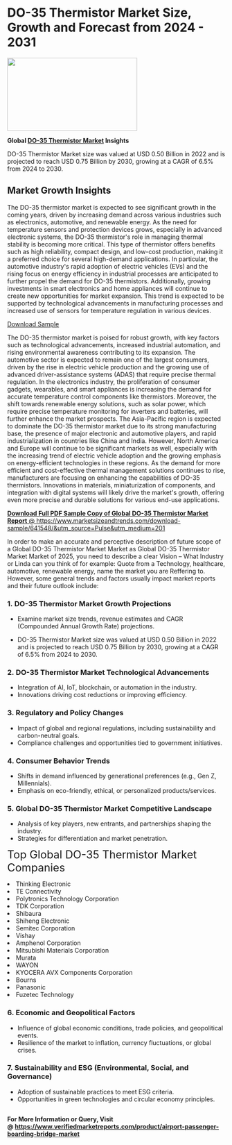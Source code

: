 <H1>DO-35 Thermistor Market Size, Growth and Forecast from 2024 - 2031</H1><img class="aligncenter size-medium wp-image-584254" src="https://thirdeyenews.in/wp-content/uploads/2024/09/Global-Market-Research-300x168.jpeg" alt="" width="300" height="168" /><p><strong>Global&nbsp;<a href="https://www.marketsizeandtrends.com/download-sample/641548/&amp;utm_source=Pulse&amp;utm_medium=201">DO-35 Thermistor Market</a> Insights</strong></p><p>DO-35 Thermistor Market size was valued at USD 0.50 Billion in 2022 and is projected to reach USD 0.75 Billion by 2030, growing at a CAGR of 6.5% from 2024 to 2030.</p><p><h2>Market Growth Insights</h2> <p>The DO-35 thermistor market is expected to see significant growth in the coming years, driven by increasing demand across various industries such as electronics, automotive, and renewable energy. As the need for temperature sensors and protection devices grows, especially in advanced electronic systems, the DO-35 thermistor's role in managing thermal stability is becoming more critical. This type of thermistor offers benefits such as high reliability, compact design, and low-cost production, making it a preferred choice for several high-demand applications. In particular, the automotive industry's rapid adoption of electric vehicles (EVs) and the rising focus on energy efficiency in industrial processes are anticipated to further propel the demand for DO-35 thermistors. Additionally, growing investments in smart electronics and home appliances will continue to create new opportunities for market expansion. This trend is expected to be supported by technological advancements in manufacturing processes and increased use of sensors for temperature regulation in various devices.</p> <p><a href="#">Download Sample</a></p> <p>The DO-35 thermistor market is poised for robust growth, with key factors such as technological advancements, increased industrial automation, and rising environmental awareness contributing to its expansion. The automotive sector is expected to remain one of the largest consumers, driven by the rise in electric vehicle production and the growing use of advanced driver-assistance systems (ADAS) that require precise thermal regulation. In the electronics industry, the proliferation of consumer gadgets, wearables, and smart appliances is increasing the demand for accurate temperature control components like thermistors. Moreover, the shift towards renewable energy solutions, such as solar power, which require precise temperature monitoring for inverters and batteries, will further enhance the market prospects. The Asia-Pacific region is expected to dominate the DO-35 thermistor market due to its strong manufacturing base, the presence of major electronic and automotive players, and rapid industrialization in countries like China and India. However, North America and Europe will continue to be significant markets as well, especially with the increasing trend of electric vehicle adoption and the growing emphasis on energy-efficient technologies in these regions. As the demand for more efficient and cost-effective thermal management solutions continues to rise, manufacturers are focusing on enhancing the capabilities of DO-35 thermistors. Innovations in materials, miniaturization of components, and integration with digital systems will likely drive the market's growth, offering even more precise and durable solutions for various end-use applications. <p><a href="#"></p><p><span class=""><strong>Download Full PDF Sample Copy of Global DO-35 Thermistor Market Report</strong> @ <a href="https://www.marketsizeandtrends.com/download-sample/641548/&amp;utm_source=Pulse&amp;utm_medium=201" target="_blank">https://www.marketsizeandtrends.com/download-sample/641548/&amp;utm_source=Pulse&amp;utm_medium=201</a></span></p><p>In order to make an accurate and perceptive description of future scope of a Global&nbsp;DO-35 Thermistor Market Market as Global&nbsp;DO-35 Thermistor Market Market of 2025, you need to describe a clear Vision &ndash; What Industry or Linda can you think of for example: Quote from a Technology, healthcare, automotive, renewable energy, name the market you are Reffering to. However, some general trends and factors usually impact market reports and their future outlook include:</p><h3>1.&nbsp;<strong>DO-35 Thermistor Market Growth Projections</strong></h3><ul><li>Examine market size trends, revenue estimates and CAGR (Compounded Annual Growth Rate) projections.</li><li><p>DO-35 Thermistor Market size was valued at USD 0.50 Billion in 2022 and is projected to reach USD 0.75 Billion by 2030, growing at a CAGR of 6.5% from 2024 to 2030.</p></li></ul><h3>2.&nbsp;<strong>DO-35 Thermistor Market Technological Advancements</strong></h3><ul><li>Integration of AI, IoT, blockchain, or automation in the industry.</li><li>Innovations driving cost reductions or improving efficiency.</li></ul><h3>3.&nbsp;<strong>Regulatory and Policy Changes</strong></h3><ul><li>Impact of global and regional regulations, including sustainability and carbon-neutral goals.</li><li>Compliance challenges and opportunities tied to government initiatives.</li></ul><h3>4.&nbsp;<strong>Consumer Behavior Trends</strong></h3><ul><li>Shifts in demand influenced by generational preferences (e.g., Gen Z, Millennials).</li><li>Emphasis on eco-friendly, ethical, or personalized products/services.</li></ul><h3>5.&nbsp;<strong>Global DO-35 Thermistor Market Competitive Landscape</strong></h3><ul><li>Analysis of key players, new entrants, and partnerships shaping the industry.</li><li>Strategies for differentiation and market penetration.</li></ul><p data-pm-slice="1 1 []"><span style="color: inherit; font-family: inherit; font-size: 25px;">Top Global DO-35 Thermistor Market Companies</span></p><div class="" data-test-id=""><p><li>Thinking Electronic</li><li> TE Connectivity</li><li> Polytronics Technology Corporation</li><li> TDK Corporation</li><li> Shibaura</li><li> Shiheng Electronic</li><li> Semitec Corporation</li><li> Vishay</li><li> Amphenol Corporation</li><li> Mitsubishi Materials Corporation</li><li> Murata</li><li> WAYON</li><li> KYOCERA AVX Components Corporation</li><li> Bourns</li><li> Panasonic</li><li> Fuzetec Technology</li></p></div><h3>6.&nbsp;<strong>Economic and Geopolitical Factors</strong></h3><ul><li>Influence of global economic conditions, trade policies, and geopolitical events.</li><li>Resilience of the market to inflation, currency fluctuations, or global crises.</li></ul><h3>7.&nbsp;<strong>Sustainability and ESG (Environmental, Social, and Governance)</strong></h3><ul><li>Adoption of sustainable practices to meet ESG criteria.</li><li>Opportunities in green technologies and circular economy principles.</li></ul><h2><strong style="font-size: 14px;">For More Information or Query, Visit @&nbsp;</strong><a style="background-color: #ffffff; font-size: 14px;" href="https://www.marketsizeandtrends.com/report/do-35-thermistor-market/" target="_blank">https://www.verifiedmarketreports.com/product/airport-passenger-boarding-bridge-market</a></h2>
